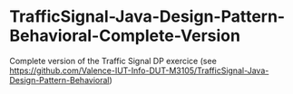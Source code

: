 # TrafficSignal-Java-Design-Pattern-Behavioral-Complete-Version
Complete version of the Traffic Signal DP exercice (see https://github.com/Valence-IUT-Info-DUT-M3105/TrafficSignal-Java-Design-Pattern-Behavioral)
